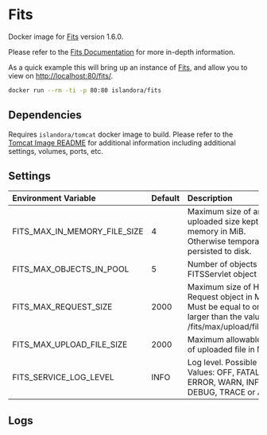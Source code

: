 # Fits

Docker image for [Fits](https://projects.iq.harvard.edu/fits/home) version 1.6.0.

Please refer to the [Fits Documentation] for more in-depth information.

As a quick example this will bring up an instance of [Fits](https://projects.iq.harvard.edu/fits/home), and allow you
to view on <http://localhost:80/fits/>.

```bash
docker run --rm -ti -p 80:80 islandora/fits
```

## Dependencies

Requires `islandora/tomcat` docker image to build. Please refer to the
[Tomcat Image README](../tomcat/README.md) for additional information including
additional settings, volumes, ports, etc.

## Settings

| Environment Variable         | Default | Description                                                                                                          |
| :--------------------------- | :------ | :------------------------------------------------------------------------------------------------------------------- |
| FITS_MAX_IN_MEMORY_FILE_SIZE | 4       | Maximum size of an uploaded size kept in memory in MiB. Otherwise temporarily persisted to disk.                     |
| FITS_MAX_OBJECTS_IN_POOL     | 5       | Number of objects in FITSServlet object pool.                                                                        |
| FITS_MAX_REQUEST_SIZE        | 2000    | Maximum size of HTTP Request object in MiB. Must be equal to or larger than the value for /fits/max/upload/file/size |
| FITS_MAX_UPLOAD_FILE_SIZE    | 2000    | Maximum allowable size of uploaded file in MiB.                                                                      |
| FITS_SERVICE_LOG_LEVEL       | INFO    | Log level. Possible Values: OFF, FATAL, ERROR, WARN, INFO, DEBUG, TRACE or ALL                                       |

## Logs

[Fits Documentation]: https://wiki.lyrasis.org/display/FF
[Fits]: https://github.com/fits4/fits4
